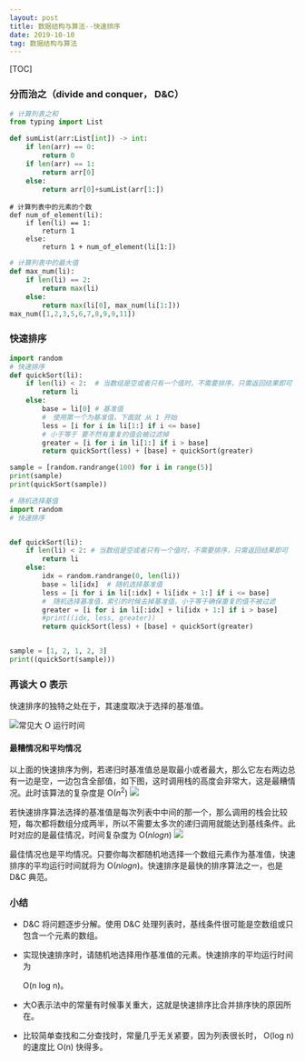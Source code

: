 ```yaml
---
layout: post
title: 数据结构与算法--快速排序
date: 2019-10-10
tag: 数据结构与算法
---
```


[TOC]

### 分而治之（divide and conquer， D&C） 

```python
# 计算列表之和
from typing import List

def sumList(arr:List[int]) -> int:
    if len(arr) == 0:
        return 0
    if len(arr) == 1:
        return arr[0]
    else:
        return arr[0]+sumList(arr[1:])
```

```pyt
# 计算列表中的元素的个数
def num_of_element(li):
    if len(li) == 1:
        return 1
    else:
        return 1 + num_of_element(li[1:])
```

```python
# 计算列表中的最大值
def max_num(li):
    if len(li) == 2:
        return max(li)
    else:
        return max(li[0], max_num(li[1:]))
max_num([1,2,3,5,6,7,8,9,9,11])
```

### 快速排序

```python
import random
# 快速排序
def quickSort(li):
    if len(li) < 2:  # 当数组是空或者只有一个值时，不需要排序，只需返回结果即可
        return li
    else:
        base = li[0] # 基准值
        #　使用第一个为基准值，下面就 从 1 开始
        less = [i for i in li[1:] if i <= base]
        # 小于等于 要不然有重复的值会被过滤掉
        greater = [i for i in li[1:] if i > base] 
        return quickSort(less) + [base] + quickSort(greater)

sample = [random.randrange(100) for i in range(5)]
print(sample)
print(quickSort(sample))

```

```python
# 随机选择基值
import random
# 快速排序


def quickSort(li):
    if len(li) < 2: # 当数组是空或者只有一个值时，不需要排序，只需返回结果即可
        return li
    else:
        idx = random.randrange(0, len(li))
        base = li[idx]  # 随机选择基准值
        less = [i for i in li[:idx] + li[idx + 1:] if i <= base]
        #　随机选择基准值，索引的时候去掉基准值，小于等于确保重复的值不被过滤
        greater = [i for i in li[:idx] + li[idx + 1:] if i > base]
        #print((idx, less, greater))
        return quickSort(less) + [base] + quickSort(greater)


sample = [1, 2, 1, 2, 3]
print((quickSort(sample)))
```

### 再谈大 O  表示

快速排序的独特之处在于，其速度取决于选择的基准值。 

![常见大 O 运行时间](https://ws1.sinaimg.cn/large/acbcfa39gy1g6887ynrebj20wv0ba78g.jpg)

#### 最糟情况和平均情况 

以上面的快速排序为例，若递归时基准值总是取最小或者最大，那么它左右两边总有一边是空，一边包含全部值，如下图，这时调用栈的高度会非常大，这是最糟情况。此时该算法的复杂度是 O($n^2$) 
![](https://ws1.sinaimg.cn/large/acbcfa39gy1g688e89v97j20gd0ev41v.jpg)

若快速排序算法选择的基准值是每次列表中中间的那一个，那么调用的栈会比较短，每次都将数组分成两半，所以不需要太多次的递归调用就能达到基线条件。此时对应的是最佳情况，时间复杂度为  O($n log n$) 
![](https://ws1.sinaimg.cn/large/acbcfa39gy1g688gykx7ej20g5080wfy.jpg)

最佳情况也是平均情况。只要你每次都随机地选择一个数组元素作为基准值，快速排序的平均运行时间就将为 O($n log n$)。快速排序是最快的排序算法之一，也是 D&C 典范。 


### 小结

- D&C 将问题逐步分解。使用 D&C 处理列表时，基线条件很可能是空数组或只包含一个元素的数组。

- 实现快速排序时，请随机地选择用作基准值的元素。快速排序的平均运行时间为

  O(n log n)。

- 大O表示法中的常量有时候事关重大，这就是快速排序比合并排序快的原因所在。

- 比较简单查找和二分查找时，常量几乎无关紧要，因为列表很长时， O(log n) 的速度比 O(n) 快得多。 